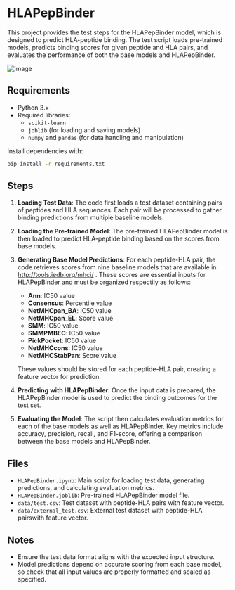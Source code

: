 # HLAPepBinder
This project provides the test steps for the HLAPepBinder model, which is designed to predict HLA-peptide binding. The test script loads pre-trained models, predicts binding scores for given peptide and HLA pairs, and evaluates the performance of both the base models and HLAPepBinder.

![image](https://github.com/user-attachments/assets/7a06bb16-eccd-4d8c-bd13-6996b1546674)

## Requirements

- Python 3.x
- Required libraries:
  - `scikit-learn`
  - `joblib` (for loading and saving models)
  - `numpy` and `pandas` (for data handling and manipulation)

Install dependencies with:
```bash
pip install -r requirements.txt
```

## Steps

1. **Loading Test Data**: The code first loads a test dataset containing pairs of peptides and HLA sequences. Each pair will be processed to gather binding predictions from multiple baseline models.

2. **Loading the Pre-trained Model**: The pre-trained HLAPepBinder model is then loaded to predict HLA-peptide binding based on  the scores from base models.

3. **Generating Base Model Predictions**: For each peptide-HLA pair, the code retrieves scores from nine baseline models that are available in http://tools.iedb.org/mhci/ . These scores are essential inputs for HLAPepBinder and must be organized respectily as follows:

   - **Ann**: IC50 value
   - **Consensus**: Percentile value
   - **NetMHCpan_BA**: IC50 value
   - **NetMHCpan_EL**: Score value
   - **SMM**: IC50 value
   - **SMMPMBEC**: IC50 value
   - **PickPocket**: IC50 value
   - **NetMHCcons**: IC50 value
   - **NetMHCStabPan**: Score value

   These values should be stored for each peptide-HLA pair, creating a feature vector for prediction.

4. **Predicting with HLAPepBinder**: Once the input data is prepared, the HLAPepBinder model is used to predict the binding outcomes for the test set.

5. **Evaluating the Model**: The script then calculates evaluation metrics for each of the base models as well as HLAPepBinder. Key metrics include accuracy, precision, recall, and F1-score, offering a comparison between the base models and HLAPepBinder.


## Files

- `HLAPepBinder.ipynb`: Main script for loading test data, generating predictions, and calculating evaluation metrics.
- `HLAPepBinder.joblib`: Pre-trained HLAPepBinder model file.
- `data/test.csv`: Test dataset with peptide-HLA pairs with feature vector.
- `data/external_test.csv`: External test dataset with peptide-HLA pairswith feature vector.

## Notes

- Ensure the test data format aligns with the expected input structure.
- Model predictions depend on accurate scoring from each base model, so check that all input values are properly formatted and scaled as specified.

